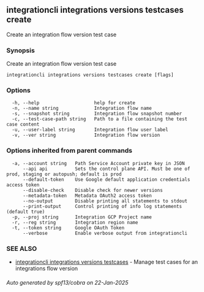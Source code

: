 ## integrationcli integrations versions testcases create

Create an integration flow version test case

### Synopsis

Create an integration flow version test case

```
integrationcli integrations versions testcases create [flags]
```

### Options

```
  -h, --help                    help for create
  -n, --name string             Integration flow name
  -s, --snapshot string         Integration flow snapshot number
  -c, --test-case-path string   Path to a file containing the test case content
  -u, --user-label string       Integration flow user label
  -v, --ver string              Integration flow version
```

### Options inherited from parent commands

```
  -a, --account string   Path Service Account private key in JSON
      --api api          Sets the control plane API. Must be one of prod, staging or autopush; default is prod
      --default-token    Use Google default application credentials access token
      --disable-check    Disable check for newer versions
      --metadata-token   Metadata OAuth2 access token
      --no-output        Disable printing all statements to stdout
      --print-output     Control printing of info log statements (default true)
  -p, --proj string      Integration GCP Project name
  -r, --reg string       Integration region name
  -t, --token string     Google OAuth Token
      --verbose          Enable verbose output from integrationcli
```

### SEE ALSO

* [integrationcli integrations versions testcases](integrationcli_integrations_versions_testcases.md)	 - Manage test cases for an integrations flow version

###### Auto generated by spf13/cobra on 22-Jan-2025
